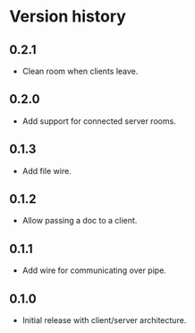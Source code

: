 # Version history

## 0.2.1

- Clean room when clients leave.

## 0.2.0

- Add support for connected server rooms.

## 0.1.3

- Add file wire.

## 0.1.2

- Allow passing a doc to a client.

## 0.1.1

- Add wire for communicating over pipe.

## 0.1.0

- Initial release with client/server architecture.
